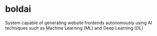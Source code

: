 # boldai
 System capable of generating website frontends autonomously using AI techniques such as Machine Learning (ML) and Deep Learning (DL)
